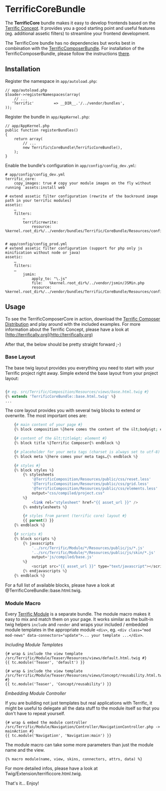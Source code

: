 # TerrificCoreBundle

The **TerrificCore** bundle makes it easy to develop frontends based on the [Terrific Concept](http://terrifically.org).
It provides you a good starting point and useful features (eg. additional assetic filters) to streamline your frontend development.

The TerrificCore bundle has no dependencies but works best in combination with the [TerrificComposerBundle](https://github.com/brunschgi/TerrificComposerBundle).
For installation of the TerrificComposerBundle, please follow the instructions [there](https://github.com/brunschgi/TerrificComposerBundle).

## Installation

Register the namespace in `app/autoload.php`:

    // app/autoload.php
    $loader->registerNamespaces(array(
        // ...
       'Terrific'         => __DIR__.'/../vendor/bundles',
    ));

Register the bundle in `app/AppKernel.php`:

    // app/AppKernel.php
    public function registerBundles()
    {
        return array(
            // ...
            new Terrific\CoreBundle\TerrificCoreBundle(),
        );
    }

Enable the bundle's configuration in `app/config/config_dev.yml`:

    # app/config/config_dev.yml
    terrific_core:
        copy_images: true # copy your module images on the fly without running `assets:install web`

    # extend assetic filter configuration (rewrite of the backround image path in your terrific modules)
    assetic:
        …
        filters:
            …
            terrificrewrite:
                resource: %kernel.root_dir%/../vendor/bundles/Terrific/CoreBundle/Resources/config/terrificrewrite.xml


    # app/config/config_prod.yml
    # extend assetic filter configuration (support for php only js minification without node or java)
    assetic:
        …
        filters:
        …
            jsmin:
                apply_to: "\.js"
                file:   %kernel.root_dir%/../vendor/jsmin/JSMin.php
                resource: %kernel.root_dir%/../vendor/bundles/Terrific/CoreBundle/Resources/config/jsmin.xml


## Usage

To see the TerrificComposerCore in action, download the [Terrific Composer Distribution](http://terrifically.org/composer)
and play around with the included examples. For more information about the Terrific Concept, please have a look at [http://terrifically.org](http://terrifically.org)

After that, the below should be pretty straight forward ;-)


### Base Layout

The base twig layout provides you everything you need to start with your Terrific project right away.
Simple extend the base layout from your project layout:

``` php

{# eg. src/Terrific/Composition/Resources/views/base.html.twig #}
{% extends 'TerrificCoreBundle::base.html.twig' %}
...
```

The core layout provides you with several twig blocks to extend or overwrite. The most important ones are:

``` php
    {# main content of your page #}
    {% block composition %}here comes the content of the &lt;body&gt; element…{% endblock %}

    {# content of the &lt;title&gt; element #}
    {% block title %}Terrific Composer{% endblock %}

    {# placeholder for your meta tags (charset is always set to utf-8) #}
    {% block meta %}here comes your meta tags…{% endblock %}

    {# styles #}
    {% block styles %}
        {% stylesheets
            '@TerrificComposition/Resources/public/css/reset.less'
            '@TerrificComposition/Resources/public/css/grid.less'
            '@TerrificComposition/Resources/public/css/elements.less'
            output="css/compiled/project.css"
        %}
            <link rel="stylesheet" href="{{ asset_url }}" />
        {% endstylesheets %}

        {# styles from parent (terrific core) layout #}
        {{ parent() }}
    {% endblock %}

    {# scripts #}
    {% block scripts %}
        {% javascripts
            '../src/Terrific/Module/*/Resources/public/js/*.js'
            '../src/Terrific/Module/*/Resources/public/js/skin/*.js'
            output='js/compiled/base.js'
        %}
            <script src="{{ asset_url }}" type="text/javascript"></script>
        {% endjavascripts %}
    {% endblock %}
```

For a full list of available blocks, please have a look at @TerrificCoreBundle::base.html.twig.


### Module Macro

Every [Terrific Module](http://terrifically.org) is a separate bundle. The module macro makes it easy to mix and match them
on your page. It works similar as the built-in twig helpers `include` and `render` and wraps your included / embedded module templates
in the appropriate module `<div>`, eg. `<div class="mod mod-news" data-connectors="update">... your template ...</div>`.

*Including Module Templates*

    {# wrap & include the view template /src/Terrific/Module/Teaser/Resources/views/default.html.twig #}
    {{ tc.module('Teaser', 'default') }}

    {# wrap & include the view template /src/Terrific/Module/Teaser/Resources/views/Concept/reusability.html.twig #}
    {{ tc.module('Teaser', 'Concept/reusability') }}


*Embedding Module Controller*

If you are building not just templates but real applications with Terrific, it might be useful to delegate all the data
stuff to the module itself so that you don't have to repeat yourself.

    {# wrap & embed the module controller /src/Terrific/Module/Navigation/Controller/NavigationController.php -> mainAction #}
    {{ tc.module('Navigation', 'Navigation:main') }}


The module macro can take some more parameters than just the module name and the view.

    {% macro module(name, view, skins, connectors, attrs, data) %}

For more detailed infos, please have a look at Twig/Extension/terrificcore.html.twig.

That's it… Enjoy!
